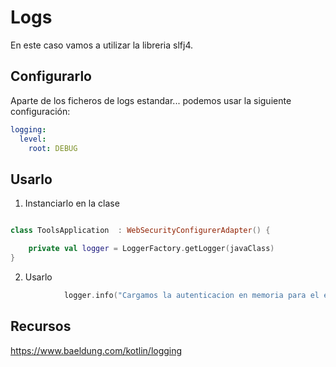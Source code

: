 # Logs

En este caso vamos a utilizar la libreria slfj4.

## Configurarlo

Aparte de los ficheros de logs estandar... podemos usar la siguiente configuración:

```yaml
logging:
  level:
    root: DEBUG
```

## Usarlo

1. Instanciarlo en la clase
```kotlin

class ToolsApplication	: WebSecurityConfigurerAdapter() {

    private val logger = LoggerFactory.getLogger(javaClass)
}

```
2. Usarlo

```kotlin
			logger.info("Cargamos la autenticacion en memoria para el entorno de test")

```

## Recursos

https://www.baeldung.com/kotlin/logging